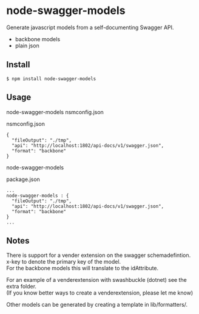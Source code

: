 # node-swagger-models

Generate javascript models from a self-documenting Swagger API.

- backbone models
- plain json

## Install

    $ npm install node-swagger-models

## Usage

node-swagger-models nsmconfig.json

nsmconfig.json
```
{
  "fileOutput": "./tmp",
  "api": "http://localhost:1802/api-docs/v1/swagger.json",
  "format": "backbone"
}
```

node-swagger-models

package.json
```
...
node-swagger-models : {
  "fileOutput": "./tmp",
  "api": "http://localhost:1802/api-docs/v1/swagger.json",
  "format": "backbone"
}
...
```

## Notes

There is support for a vender extension on the swagger schemadefintion.  
x-key to denote the primary key of the model.  
For the backbone models this will translate to the idAttribute.

For an example of a venderextension with swashbuckle (dotnet) see the extra folder.  
(If you know better ways to create a venderextension, please let me know)

Other models can be generated by creating a template in lib/formatters/.